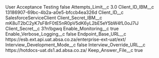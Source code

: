 <?xml version="1.0" encoding="UTF-8"?>
<CustomMetadata xmlns="http://soap.sforce.com/2006/04/metadata" xmlns:xsi="http://www.w3.org/2001/XMLSchema-instance" xmlns:xsd="http://www.w3.org/2001/XMLSchema">
    <label>User Acceptance Testing</label>
    <protected>false</protected>
    <values>
        <field>Attempts_Limit__c</field>
        <value xsi:type="xsd:double">3.0</value>
    </values>
    <values>
        <field>Client_ID_IBM__c</field>
        <value xsi:type="xsd:string">13186907-69bc-4b2a-a0e5-bfccb4ea326d</value>
    </values>
    <values>
        <field>Client_ID__c</field>
        <value xsi:type="xsd:string">SalesforceServiceClient</value>
    </values>
    <values>
        <field>Client_Secret_IBM__c</field>
        <value xsi:type="xsd:string">mK8uT2bC2yK7sF8rF0tE5nR0pV5dK6yL2bE5eY5bW4fL0oJ7iJ</value>
    </values>
    <values>
        <field>Client_Secret__c</field>
        <value xsi:type="xsd:string">3?n!bgwq</value>
    </values>
    <values>
        <field>Enable_Monitoring__c</field>
        <value xsi:type="xsd:boolean">true</value>
    </values>
    <values>
        <field>Enable_Verbose_Logging__c</field>
        <value xsi:type="xsd:boolean">false</value>
    </values>
    <values>
        <field>Endpoint_Base_URL__c</field>
        <value xsi:type="xsd:string">https://esb.ext.api.uat.absa.co.za/enterprise-ext-uat/ext/</value>
    </values>
    <values>
        <field>Interview_Development_Mode__c</field>
        <value xsi:type="xsd:boolean">false</value>
    </values>
    <values>
        <field>Interview_Override_URL__c</field>
        <value xsi:type="xsd:string">https://hotdocs-uat.ds1.ad.absa.co.za/</value>
    </values>
    <values>
        <field>Keep_Answer_File__c</field>
        <value xsi:type="xsd:boolean">true</value>
    </values>
</CustomMetadata>
